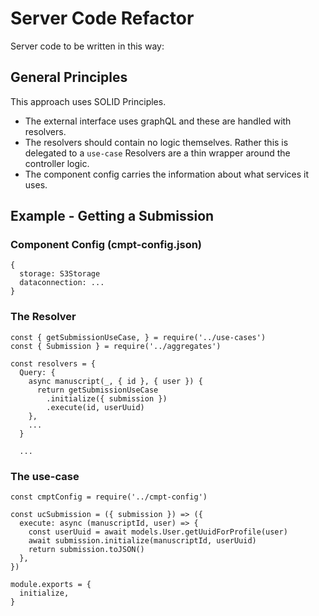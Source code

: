 # Server Code Refactor

Server code to be written in this way:

## General Principles

This approach uses SOLID Principles.

- The external interface uses graphQL and these are handled with resolvers.
- The resolvers should contain no logic themselves. Rather this is delegated to a `use-case`
  Resolvers are a thin wrapper around the controller logic.
- The component config carries the information about what services it uses.

## Example - Getting a Submission

### Component Config (cmpt-config.json)

```
{
  storage: S3Storage
  dataconnection: ...
}
```

### The Resolver

```
const { getSubmissionUseCase, } = require('../use-cases')
const { Submission } = require('../aggregates')

const resolvers = {
  Query: {
    async manuscript(_, { id }, { user }) {
      return getSubmissionUseCase
        .initialize({ submission })
        .execute(id, userUuid)
    },
    ...
  }

  ...
```

### The use-case

```
const cmptConfig = require('../cmpt-config')

const ucSubmission = ({ submission }) => ({
  execute: async (manuscriptId, user) => {
    const userUuid = await models.User.getUuidForProfile(user)
    await submission.initialize(manuscriptId, userUuid)
    return submission.toJSON()
  },
})

module.exports = {
  initialize,
}
```

